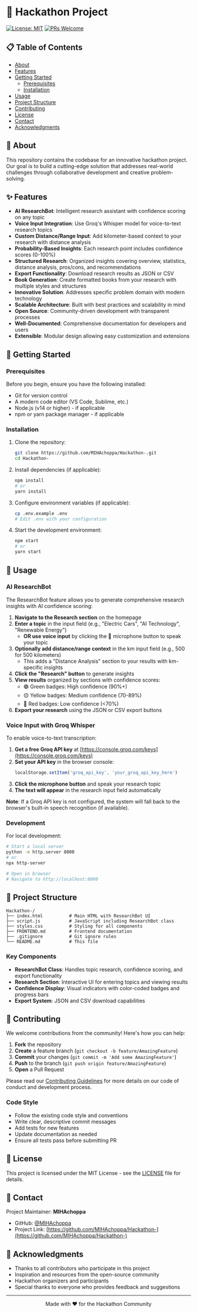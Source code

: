 # 🚀 Hackathon Project

[![License: MIT](https://img.shields.io/badge/License-MIT-yellow.svg)](https://opensource.org/licenses/MIT)
[![PRs Welcome](https://img.shields.io/badge/PRs-welcome-brightgreen.svg)](http://makeapullrequest.com)

## 📋 Table of Contents

- [About](#about)
- [Features](#features)
- [Getting Started](#getting-started)
  - [Prerequisites](#prerequisites)
  - [Installation](#installation)
- [Usage](#usage)
- [Project Structure](#project-structure)
- [Contributing](#contributing)
- [License](#license)
- [Contact](#contact)
- [Acknowledgments](#acknowledgments)

## 🎯 About

This repository contains the codebase for an innovative hackathon project. Our goal is to build a cutting-edge solution that addresses real-world challenges through collaborative development and creative problem-solving.

## ✨ Features

- **AI ResearchBot**: Intelligent research assistant with confidence scoring on any topic
- **Voice Input Integration**: Use Groq's Whisper model for voice-to-text research topics
- **Custom Distance/Range Input**: Add kilometer-based context to your research with distance analysis
- **Probability-Based Insights**: Each research point includes confidence scores (0-100%)
- **Structured Research**: Organized insights covering overview, statistics, distance analysis, pros/cons, and recommendations
- **Export Functionality**: Download research results as JSON or CSV
- **Book Generation**: Create formatted books from your research with multiple styles and structures
- **Innovative Solution**: Addresses specific problem domain with modern technology
- **Scalable Architecture**: Built with best practices and scalability in mind
- **Open Source**: Community-driven development with transparent processes
- **Well-Documented**: Comprehensive documentation for developers and users
- **Extensible**: Modular design allowing easy customization and extensions

## 🚀 Getting Started

### Prerequisites

Before you begin, ensure you have the following installed:

- Git for version control
- A modern code editor (VS Code, Sublime, etc.)
- Node.js (v14 or higher) - if applicable
- npm or yarn package manager - if applicable

### Installation

1. Clone the repository:
   ```bash
   git clone https://github.com/MIHAchoppa/Hackathon-.git
   cd Hackathon-
   ```

2. Install dependencies (if applicable):
   ```bash
   npm install
   # or
   yarn install
   ```

3. Configure environment variables (if applicable):
   ```bash
   cp .env.example .env
   # Edit .env with your configuration
   ```

4. Start the development environment:
   ```bash
   npm start
   # or
   yarn start
   ```

## 📖 Usage

### AI ResearchBot

The ResearchBot feature allows you to generate comprehensive research insights with AI confidence scoring:

1. **Navigate to the Research section** on the homepage
2. **Enter a topic** in the input field (e.g., "Electric Cars", "AI Technology", "Renewable Energy")
   - **OR use voice input** by clicking the 🎤 microphone button to speak your topic
3. **Optionally add distance/range context** in the km input field (e.g., 500 for 500 kilometers)
   - This adds a "Distance Analysis" section to your results with km-specific insights
4. **Click the "Research" button** to generate insights
5. **View results** organized by sections with confidence scores:
   - 🟢 Green badges: High confidence (90%+)
   - 🟡 Yellow badges: Medium confidence (70-89%)
   - 🔴 Red badges: Low confidence (<70%)
6. **Export your research** using the JSON or CSV export buttons

### Voice Input with Groq Whisper

To enable voice-to-text transcription:

1. **Get a free Groq API key** at [https://console.groq.com/keys](https://console.groq.com/keys)
2. **Set your API key** in the browser console:
   ```javascript
   localStorage.setItem('groq_api_key', 'your_groq_api_key_here')
   ```
3. **Click the microphone button** and speak your research topic
4. **The text will appear** in the research input field automatically

**Note**: If a Groq API key is not configured, the system will fall back to the browser's built-in speech recognition (if available).

### Development

For local development:

```bash
# Start a local server
python -m http.server 8000
# or
npx http-server

# Open in browser
# Navigate to http://localhost:8000
```

## 📁 Project Structure

```
Hackathon-/
├── index.html          # Main HTML with ResearchBot UI
├── script.js           # JavaScript including ResearchBot class
├── styles.css          # Styling for all components
├── FRONTEND.md         # Frontend documentation
├── .gitignore          # Git ignore rules
└── README.md           # This file
```

### Key Components

- **ResearchBot Class**: Handles topic research, confidence scoring, and export functionality
- **Research Section**: Interactive UI for entering topics and viewing results
- **Confidence Display**: Visual indicators with color-coded badges and progress bars
- **Export System**: JSON and CSV download capabilities

## 🤝 Contributing

We welcome contributions from the community! Here's how you can help:

1. **Fork** the repository
2. **Create** a feature branch (`git checkout -b feature/AmazingFeature`)
3. **Commit** your changes (`git commit -m 'Add some AmazingFeature'`)
4. **Push** to the branch (`git push origin feature/AmazingFeature`)
5. **Open** a Pull Request

Please read our [Contributing Guidelines](CONTRIBUTING.md) for more details on our code of conduct and development process.

### Code Style

- Follow the existing code style and conventions
- Write clear, descriptive commit messages
- Add tests for new features
- Update documentation as needed
- Ensure all tests pass before submitting PR

## 📄 License

This project is licensed under the MIT License - see the [LICENSE](LICENSE) file for details.

## 📧 Contact

Project Maintainer: **MIHAchoppa**

- GitHub: [@MIHAchoppa](https://github.com/MIHAchoppa)
- Project Link: [https://github.com/MIHAchoppa/Hackathon-](https://github.com/MIHAchoppa/Hackathon-)

## 🙏 Acknowledgments

- Thanks to all contributors who participate in this project
- Inspiration and resources from the open-source community
- Hackathon organizers and participants
- Special thanks to everyone who provides feedback and suggestions

---

<p align="center">Made with ❤️ for the Hackathon Community</p>
